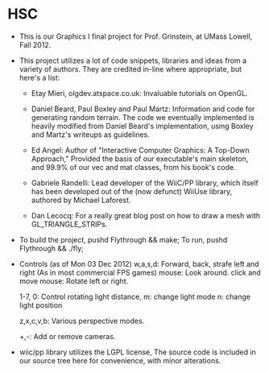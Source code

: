 HSC
===

- This is our Graphics I final project for Prof. Grinstein,
  at UMass Lowell, Fall 2012.

- This project utilizes a lot of code snippets, libraries and ideas from
  a variety of authors. They are credited in-line where appropriate, but here's a list:
  
  - Etay Mieri, olgdev.atspace.co.uk:
    	 Invaluable tutorials on OpenGL.  

  - Daniel Beard, Paul Boxley and Paul Martz:
    	   Information and code for generating random terrain.
	   The code we eventually implemented is heavily modified
	   from Daniel Beard's implementation, using Boxley and Martz's 
	   writeups as guidelines.

  - Ed Angel:
      Author of "Interactive Computer Graphics: A Top-Down Approach,"
      Provided the basis of our executable's main skeleton, 
      and 99.9% of our vec and mat classes, from his book's code.

  - Gabriele Randelli:
      Lead developer of the WiiC/PP library, which itself has been
      developed out of the (now defunct) WiiUse library, authored by
      Michael Laforest.

  - Dan Lecocq:
      For a really great blog post on how to draw a mesh with
      GL_TRIANGLE_STRIPs.


- To build the project, pushd Flythrough && make;
  To run, pushd Flythrough && ./fly;

- Controls (as of Mon 03 Dec 2012)
  w,a,s,d: Forward, back, strafe left and right (As in most commercial FPS games)
  mouse: Look around.
  click and move mouse: Rotate left or right.
  
  1-7, 0: Control rotating light distance,
  m: change light mode
  n: change light position

  z,x,c,v,b: Various perspective modes.

  +,-: Add or remove cameras.

- wiic/pp library utilizes the LGPL license,
  The source code is included in our source tree here for convenience,
  with minor alterations.